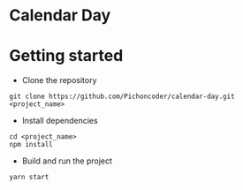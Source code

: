# Calendar Day

# Getting started
- Clone the repository
```
git clone https://github.com/Pichoncoder/calendar-day.git <project_name>
```
- Install dependencies
```
cd <project_name>
npm install

```
- Build and run the project
```
yarn start
```
